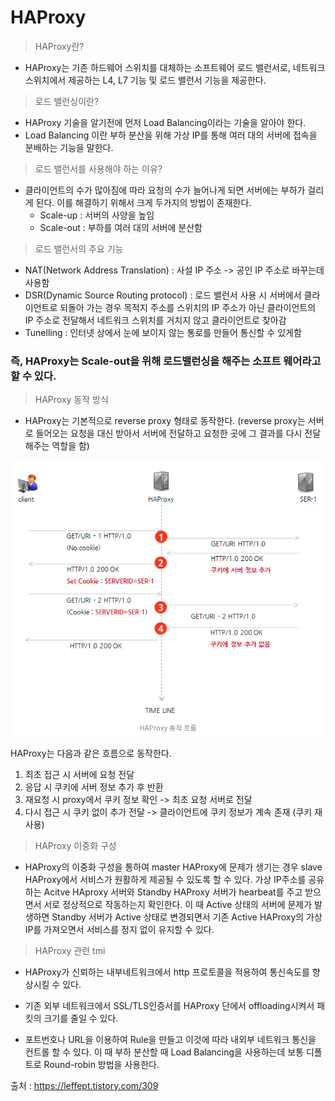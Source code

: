 # HAProxy

> HAProxy란?
* HAProxy는 기존 하드웨어 스위치를 대체하는 소프트웨어 로드 밸런서로, 네트워크 스위치에서 제공하는 L4, L7 기능 및 로드 밸런서 기능을 제공한다.
  
> 로드 밸런싱이란?
* HAProxy 기술을 알기전에 먼저 Load Balancing이라는 기술을 알아야 한다.
* Load Balancing 이란 부하 분산을 위해 가상 IP를 통해 여러 대의 서버에 접속을 분배하는 기능을 말한다.
  
> 로드 밸런서를 사용해야 하는 이유?
* 클라이언트의 수가 많아짐에 따라 요청의 수가 늘어나게 되면 서버에는 부하가 걸리게 된다. 이를 해결하기 위해서 크게 두가지의 방법이 존재한다.
  - Scale-up : 서버의 사양을 높임
  - Scale-out : 부하를 여러 대의 서버에 분산함

> 로드 밸런서의 주요 기능
* NAT(Network Address Translation) : 사설 IP 주소 -> 공인 IP 주소로 바꾸는데 사용함
* DSR(Dynamic Source Routing protocol) : 로드 밸런서 사용 시 서버에서 클라이언트로 되돌아 가는 경우 목적지 주소를 스위치의 IP 주소가 아닌 클라이언트의 IP 주소로 전달해서 네트워크 스위치를 거치지 않고 클라이언트로 찾아감
* Tunelling : 인터넷 상에서 눈에 보이지 않는 통로를 만들어 통신할 수 있게함

### 즉, HAProxy는 Scale-out을 위해 로드밸런싱을 해주는 소프트 웨어라고 할 수 있다.

> HAProxy 동작 방식
* HAProxy는 기본적으로 reverse proxy 형태로 동작한다. (reverse proxy는 서버로 들어오는 요청을 대신 받아서 서버에 전달하고 요청한 곳에 그 결과를 다시 전달해주는 역할을 함)

<img src="./Image/HAProxyFlow.png
" alt="HAProxy FLow"></img>

HAProxy는 다음과 같은 흐름으로 동작한다.

1. 최초 접근 시 서버에 요청 전달
2. 응답 시 쿠키에 서버 정보 추가 후 반환
3. 재요청 시 proxy에서 쿠키 정보 확인 -> 최초 요청 서버로 전달
4. 다시 접근 시 쿠키 없이 추가 전달 -> 클라이언트에 쿠키 정보가 계속 존재 (쿠키 재사용)


> HAProxy 이중화 구성
* HAProxy의 이중화 구성을 통하여 master HAProxy에 문제가 생기는 경우 slave HAProxy에서 서비스가 원활하게 제공될 수 있도록 할 수 있다. 가상 IP주소를 공유하는 Acitve HAproxy 서버와 Standby HAProxy 서버가 hearbeat를 주고 받으면서 서로 정상적으로 작동하는지 확인한다. 이 때 Active 상태의 서버에 문제가 발생하면 Standby 서버가 Active 상태로 변경되면서 기존 Active HAProxy의 가상 IP를 가져오면서 서비스를 정지 없이 유지할 수 있다.


> HAProxy 관련 tmi
* HAProxy가 신뢰하는 내부네트워크에서 http 프로토콜을 적용하여 통신속도를 향상시킬 수 있다.

* 기존 외부 네트워크에서 SSL/TLS인증서를 HAProxy 단에서 offloading시켜서 패킷의 크기를 줄일 수 있다.

* 포트번호나 URL을 이용하여 Rule을 만들고 이것에 따라 내외부 네트워크 통신을 컨트롤 할 수 있다. 이 때 부하 분산할 때 Load Balancing을 사용하는데 보통 디폴트로 Round-robin 방법을 사용한다.

  
출처 : https://leffept.tistory.com/309